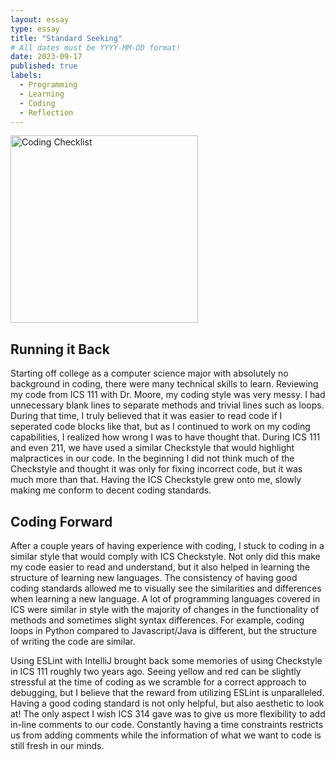 ```yaml
---
layout: essay
type: essay
title: "Standard Seeking"
# All dates must be YYYY-MM-DD format!
date: 2023-09-17
published: true
labels:
  - Programming
  - Learning
  - Coding
  - Reflection
---
```

<img width="300px" src="../img/codingstandards.avif" alt="Coding Checklist" />

## Running it Back
Starting off college as a computer science major with absolutely no background in coding, there were many technical skills to learn. Reviewing my code from ICS 111 with Dr. Moore, my coding style was very messy. I had unnecessary blank lines to separate methods and trivial lines such as loops. During that time, I truly believed that it was easier to read code if I seperated code blocks like that, but as I continued to work on my coding capabilities, I realized how wrong I was to have thought that. During ICS 111 and even 211, we have used a similar Checkstyle that would highlight malpractices in our code. In the beginning I did not think much of the Checkstyle and thought it was only for fixing incorrect code, but it was much more than that. Having the ICS Checkstyle grew onto me, slowly making me conform to decent coding standards.

## Coding Forward
After a couple years of having experience with coding, I stuck to coding in a similar style that would comply with ICS Checkstyle. Not only did this make my code easier to read and understand, but it also helped in learning the structure of learning new languages. The consistency of having good coding standards allowed me to visually see the similarities and differences when learning a new language. A lot of programming languages covered in ICS were similar in style with the majority of changes in the functionality of methods and sometimes slight syntax differences. For example, coding loops in Python compared to Javascript/Java is different, but the structure of writing the code are similar.

Using ESLint with IntelliJ brought back some memories of using Checkstyle in ICS 111 roughly two years ago. Seeing yellow and red can be slightly stressful at the time of coding as we scramble for a correct approach to debugging, but I believe that the reward from utilizing ESLint is unparalleled. Having a good coding standard is not only helpful, but also aesthetic to look at! The only aspect I wish ICS 314 gave was to give us more flexibility to add in-line comments to our code. Constantly having a time constraints restricts us from adding comments while the information of what we want to code is still fresh in our minds.
